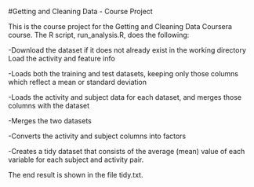 #Getting and Cleaning Data - Course Project

This is the course project for the Getting and Cleaning Data Coursera course. The R script, run_analysis.R, does the following:

-Download the dataset if it does not already exist in the working directory Load the activity and feature info

-Loads both the training and test datasets, keeping only those columns which reflect a mean or standard deviation

-Loads the activity and subject data for each dataset, and merges those columns with the dataset

-Merges the two datasets

-Converts the activity and subject columns into factors

-Creates a tidy dataset that consists of the average (mean) value of each variable for each subject and activity pair.

The end result is shown in the file tidy.txt.